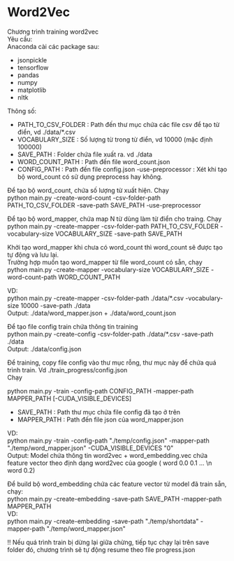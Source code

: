 # Word2Vec

Chương trình training word2vec  
Yêu cầu:  
Anaconda cài các package sau:
* jsonpickle  
* tensorflow  
* pandas  
* numpy  
* matplotlib  
* nltk  

  
Thông số:  
* PATH_TO_CSV_FOLDER : Path đến thư mục chứa các file csv để tạo từ điển, vd ./data/*.csv  
* VOCABULARY_SIZE : Số lượng từ trong từ điển, vd 10000 (mặc định 100000)  
* SAVE_PATH : Folder chứa file xuất ra. vd ./data   
* WORD_COUNT_PATH : Path đến file word_count.json
* CONFIG_PATH : Path đến file config.json
-use-preprocessor : Xét khi tạo bộ word_count có sử dụng preprocess hay không.

Để tạo bộ word_count, chứa số lượng từ xuất hiện. Chạy  
python main.py -create-word-count -csv-folder-path PATH_TO_CSV_FOLDER -save-path SAVE_PATH -use-preprocessor


Để tạo bộ word_mapper, chứa map N từ dùng làm từ điển cho traing. Chạy  
python main.py -create-mapper -csv-folder-path PATH_TO_CSV_FOLDER -vocabulary-size VOCABULARY_SIZE -save-path SAVE_PATH  

Khởi tạo word_mapper khi chưa có word_count thì word_count sẽ được tạo tự động và lưu lại.   
Trường hợp muốn tạo word_mapper từ file word_count có sẵn, chạy  
python main.py -create-mapper -vocabulary-size VOCABULARY_SIZE -word-count-path WORD_COUNT_PATH  


VD:  
python main.py -create-mapper -csv-folder-path ./data/*.csv -vocabulary-size 10000 -save-path ./data  
Output: ./data/word_mapper.json  + ./data/word_count.json

Để tạo file config train chứa thông tin training  
python main.py -create-config -csv-folder-path ./data/*.csv -save-path ./data  
Output: ./data/config.json  

Để training, copy file config vào thư mục rỗng, thư mục này để chứa quá trình train. Vd ./train_progress/config.json  
Chạy  
  
python main.py -train -config-path CONFIG_PATH -mapper-path MAPPER_PATH  [-CUDA_VISIBLE_DEVICES] 
* SAVE_PATH : Path thư mục chứa file config đã tạo ở trên  
* MAPPER_PATH : Path đến file json của word_mapper.json  
  
VD:  
python main.py -train -config-path "./temp/config.json" -mapper-path "./temp/word_mapper.json"  -CUDA_VISIBLE_DEVICES "0"  
Output: Model chứa thông tin word2vec + word_embedding.vec chứa feature vector theo định dạng word2vec của google ( word 0.0 0.1 ... \n word 0.2)   

Để build bộ word_embedding chứa các feature vector từ model đã train sẵn, chạy:  
python main.py -create-embedding -save-path SAVE_PATH -mapper-path MAPPER_PATH   
VD:  
python main.py -create-embedding -save-path "./temp/shortdata" -mapper-path "./temp/word_mapper.json"  


!! Nếu quá trình train bị dừng lại giữa chừng, tiếp tục chạy lại trên save folder đó, chương trình sẽ tự động resume theo file progress.json  


